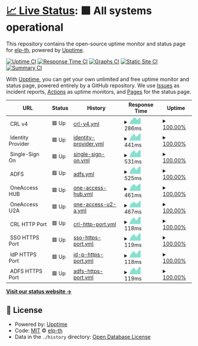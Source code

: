 # [📈 Live Status](https://elp-th.github.io/upptime): <!--live status--> **🟩 All systems operational**

This repository contains the open-source uptime monitor and status page for [elp-th](https://elp-th.github.io/upptime), powered by [Upptime](https://github.com/upptime/upptime).

[![Uptime CI](https://github.com/elp-th/upptime/workflows/Uptime%20CI/badge.svg)](https://github.com/elp-th/upptime/actions?query=workflow%3A%22Uptime+CI%22)
[![Response Time CI](https://github.com/elp-th/upptime/workflows/Response%20Time%20CI/badge.svg)](https://github.com/elp-th/upptime/actions?query=workflow%3A%22Response+Time+CI%22)
[![Graphs CI](https://github.com/elp-th/upptime/workflows/Graphs%20CI/badge.svg)](https://github.com/elp-th/upptime/actions?query=workflow%3A%22Graphs+CI%22)
[![Static Site CI](https://github.com/elp-th/upptime/workflows/Static%20Site%20CI/badge.svg)](https://github.com/elp-th/upptime/actions?query=workflow%3A%22Static+Site+CI%22)
[![Summary CI](https://github.com/elp-th/upptime/workflows/Summary%20CI/badge.svg)](https://github.com/elp-th/upptime/actions?query=workflow%3A%22Summary+CI%22)

With [Upptime](https://upptime.js.org), you can get your own unlimited and free uptime monitor and status page, powered entirely by a GitHub repository. We use [Issues](https://github.com/elp-th/upptime/issues) as incident reports, [Actions](https://github.com/elp-th/upptime/actions) as uptime monitors, and [Pages](https://elp-th.github.io/upptime) for the status page.

<!--start: status pages-->
<!-- This summary is generated by Upptime (https://github.com/upptime/upptime) -->
<!-- Do not edit this manually, your changes will be overwritten -->
<!-- prettier-ignore -->
| URL | Status | History | Response Time | Uptime |
| --- | ------ | ------- | ------------- | ------ |
| <img alt="" src="https://icons.duckduckgo.com/ip3/null.ico" height="13"> CRL v4 | 🟩 Up | [crl-v4.yml](https://github.com/elp-th/upptime/commits/HEAD/history/crl-v4.yml) | <details><summary><img alt="Response time graph" src="./graphs/crl-v4/response-time-week.png" height="20"> 286ms</summary><br><a href="https://elp-th.github.io/upptime/history/crl-v4"><img alt="Response time 311" src="https://img.shields.io/endpoint?url=https%3A%2F%2Fraw.githubusercontent.com%2Felp-th%2Fupptime%2FHEAD%2Fapi%2Fcrl-v4%2Fresponse-time.json"></a><br><a href="https://elp-th.github.io/upptime/history/crl-v4"><img alt="24-hour response time 253" src="https://img.shields.io/endpoint?url=https%3A%2F%2Fraw.githubusercontent.com%2Felp-th%2Fupptime%2FHEAD%2Fapi%2Fcrl-v4%2Fresponse-time-day.json"></a><br><a href="https://elp-th.github.io/upptime/history/crl-v4"><img alt="7-day response time 286" src="https://img.shields.io/endpoint?url=https%3A%2F%2Fraw.githubusercontent.com%2Felp-th%2Fupptime%2FHEAD%2Fapi%2Fcrl-v4%2Fresponse-time-week.json"></a><br><a href="https://elp-th.github.io/upptime/history/crl-v4"><img alt="30-day response time 261" src="https://img.shields.io/endpoint?url=https%3A%2F%2Fraw.githubusercontent.com%2Felp-th%2Fupptime%2FHEAD%2Fapi%2Fcrl-v4%2Fresponse-time-month.json"></a><br><a href="https://elp-th.github.io/upptime/history/crl-v4"><img alt="1-year response time 276" src="https://img.shields.io/endpoint?url=https%3A%2F%2Fraw.githubusercontent.com%2Felp-th%2Fupptime%2FHEAD%2Fapi%2Fcrl-v4%2Fresponse-time-year.json"></a></details> | <details><summary><a href="https://elp-th.github.io/upptime/history/crl-v4">100.00%</a></summary><a href="https://elp-th.github.io/upptime/history/crl-v4"><img alt="All-time uptime 100.00%" src="https://img.shields.io/endpoint?url=https%3A%2F%2Fraw.githubusercontent.com%2Felp-th%2Fupptime%2FHEAD%2Fapi%2Fcrl-v4%2Fuptime.json"></a><br><a href="https://elp-th.github.io/upptime/history/crl-v4"><img alt="24-hour uptime 100.00%" src="https://img.shields.io/endpoint?url=https%3A%2F%2Fraw.githubusercontent.com%2Felp-th%2Fupptime%2FHEAD%2Fapi%2Fcrl-v4%2Fuptime-day.json"></a><br><a href="https://elp-th.github.io/upptime/history/crl-v4"><img alt="7-day uptime 100.00%" src="https://img.shields.io/endpoint?url=https%3A%2F%2Fraw.githubusercontent.com%2Felp-th%2Fupptime%2FHEAD%2Fapi%2Fcrl-v4%2Fuptime-week.json"></a><br><a href="https://elp-th.github.io/upptime/history/crl-v4"><img alt="30-day uptime 99.95%" src="https://img.shields.io/endpoint?url=https%3A%2F%2Fraw.githubusercontent.com%2Felp-th%2Fupptime%2FHEAD%2Fapi%2Fcrl-v4%2Fuptime-month.json"></a><br><a href="https://elp-th.github.io/upptime/history/crl-v4"><img alt="1-year uptime 99.99%" src="https://img.shields.io/endpoint?url=https%3A%2F%2Fraw.githubusercontent.com%2Felp-th%2Fupptime%2FHEAD%2Fapi%2Fcrl-v4%2Fuptime-year.json"></a></details>
| <img alt="" src="https://icons.duckduckgo.com/ip3/null.ico" height="13"> Identity Provider | 🟩 Up | [identity-provider.yml](https://github.com/elp-th/upptime/commits/HEAD/history/identity-provider.yml) | <details><summary><img alt="Response time graph" src="./graphs/identity-provider/response-time-week.png" height="20"> 441ms</summary><br><a href="https://elp-th.github.io/upptime/history/identity-provider"><img alt="Response time 830" src="https://img.shields.io/endpoint?url=https%3A%2F%2Fraw.githubusercontent.com%2Felp-th%2Fupptime%2FHEAD%2Fapi%2Fidentity-provider%2Fresponse-time.json"></a><br><a href="https://elp-th.github.io/upptime/history/identity-provider"><img alt="24-hour response time 355" src="https://img.shields.io/endpoint?url=https%3A%2F%2Fraw.githubusercontent.com%2Felp-th%2Fupptime%2FHEAD%2Fapi%2Fidentity-provider%2Fresponse-time-day.json"></a><br><a href="https://elp-th.github.io/upptime/history/identity-provider"><img alt="7-day response time 441" src="https://img.shields.io/endpoint?url=https%3A%2F%2Fraw.githubusercontent.com%2Felp-th%2Fupptime%2FHEAD%2Fapi%2Fidentity-provider%2Fresponse-time-week.json"></a><br><a href="https://elp-th.github.io/upptime/history/identity-provider"><img alt="30-day response time 409" src="https://img.shields.io/endpoint?url=https%3A%2F%2Fraw.githubusercontent.com%2Felp-th%2Fupptime%2FHEAD%2Fapi%2Fidentity-provider%2Fresponse-time-month.json"></a><br><a href="https://elp-th.github.io/upptime/history/identity-provider"><img alt="1-year response time 442" src="https://img.shields.io/endpoint?url=https%3A%2F%2Fraw.githubusercontent.com%2Felp-th%2Fupptime%2FHEAD%2Fapi%2Fidentity-provider%2Fresponse-time-year.json"></a></details> | <details><summary><a href="https://elp-th.github.io/upptime/history/identity-provider">100.00%</a></summary><a href="https://elp-th.github.io/upptime/history/identity-provider"><img alt="All-time uptime 99.73%" src="https://img.shields.io/endpoint?url=https%3A%2F%2Fraw.githubusercontent.com%2Felp-th%2Fupptime%2FHEAD%2Fapi%2Fidentity-provider%2Fuptime.json"></a><br><a href="https://elp-th.github.io/upptime/history/identity-provider"><img alt="24-hour uptime 100.00%" src="https://img.shields.io/endpoint?url=https%3A%2F%2Fraw.githubusercontent.com%2Felp-th%2Fupptime%2FHEAD%2Fapi%2Fidentity-provider%2Fuptime-day.json"></a><br><a href="https://elp-th.github.io/upptime/history/identity-provider"><img alt="7-day uptime 100.00%" src="https://img.shields.io/endpoint?url=https%3A%2F%2Fraw.githubusercontent.com%2Felp-th%2Fupptime%2FHEAD%2Fapi%2Fidentity-provider%2Fuptime-week.json"></a><br><a href="https://elp-th.github.io/upptime/history/identity-provider"><img alt="30-day uptime 99.90%" src="https://img.shields.io/endpoint?url=https%3A%2F%2Fraw.githubusercontent.com%2Felp-th%2Fupptime%2FHEAD%2Fapi%2Fidentity-provider%2Fuptime-month.json"></a><br><a href="https://elp-th.github.io/upptime/history/identity-provider"><img alt="1-year uptime 99.96%" src="https://img.shields.io/endpoint?url=https%3A%2F%2Fraw.githubusercontent.com%2Felp-th%2Fupptime%2FHEAD%2Fapi%2Fidentity-provider%2Fuptime-year.json"></a></details>
| <img alt="" src="https://icons.duckduckgo.com/ip3/null.ico" height="13"> Single-Sign On | 🟩 Up | [single-sign-on.yml](https://github.com/elp-th/upptime/commits/HEAD/history/single-sign-on.yml) | <details><summary><img alt="Response time graph" src="./graphs/single-sign-on/response-time-week.png" height="20"> 531ms</summary><br><a href="https://elp-th.github.io/upptime/history/single-sign-on"><img alt="Response time 566" src="https://img.shields.io/endpoint?url=https%3A%2F%2Fraw.githubusercontent.com%2Felp-th%2Fupptime%2FHEAD%2Fapi%2Fsingle-sign-on%2Fresponse-time.json"></a><br><a href="https://elp-th.github.io/upptime/history/single-sign-on"><img alt="24-hour response time 455" src="https://img.shields.io/endpoint?url=https%3A%2F%2Fraw.githubusercontent.com%2Felp-th%2Fupptime%2FHEAD%2Fapi%2Fsingle-sign-on%2Fresponse-time-day.json"></a><br><a href="https://elp-th.github.io/upptime/history/single-sign-on"><img alt="7-day response time 531" src="https://img.shields.io/endpoint?url=https%3A%2F%2Fraw.githubusercontent.com%2Felp-th%2Fupptime%2FHEAD%2Fapi%2Fsingle-sign-on%2Fresponse-time-week.json"></a><br><a href="https://elp-th.github.io/upptime/history/single-sign-on"><img alt="30-day response time 493" src="https://img.shields.io/endpoint?url=https%3A%2F%2Fraw.githubusercontent.com%2Felp-th%2Fupptime%2FHEAD%2Fapi%2Fsingle-sign-on%2Fresponse-time-month.json"></a><br><a href="https://elp-th.github.io/upptime/history/single-sign-on"><img alt="1-year response time 553" src="https://img.shields.io/endpoint?url=https%3A%2F%2Fraw.githubusercontent.com%2Felp-th%2Fupptime%2FHEAD%2Fapi%2Fsingle-sign-on%2Fresponse-time-year.json"></a></details> | <details><summary><a href="https://elp-th.github.io/upptime/history/single-sign-on">100.00%</a></summary><a href="https://elp-th.github.io/upptime/history/single-sign-on"><img alt="All-time uptime 99.94%" src="https://img.shields.io/endpoint?url=https%3A%2F%2Fraw.githubusercontent.com%2Felp-th%2Fupptime%2FHEAD%2Fapi%2Fsingle-sign-on%2Fuptime.json"></a><br><a href="https://elp-th.github.io/upptime/history/single-sign-on"><img alt="24-hour uptime 100.00%" src="https://img.shields.io/endpoint?url=https%3A%2F%2Fraw.githubusercontent.com%2Felp-th%2Fupptime%2FHEAD%2Fapi%2Fsingle-sign-on%2Fuptime-day.json"></a><br><a href="https://elp-th.github.io/upptime/history/single-sign-on"><img alt="7-day uptime 100.00%" src="https://img.shields.io/endpoint?url=https%3A%2F%2Fraw.githubusercontent.com%2Felp-th%2Fupptime%2FHEAD%2Fapi%2Fsingle-sign-on%2Fuptime-week.json"></a><br><a href="https://elp-th.github.io/upptime/history/single-sign-on"><img alt="30-day uptime 99.90%" src="https://img.shields.io/endpoint?url=https%3A%2F%2Fraw.githubusercontent.com%2Felp-th%2Fupptime%2FHEAD%2Fapi%2Fsingle-sign-on%2Fuptime-month.json"></a><br><a href="https://elp-th.github.io/upptime/history/single-sign-on"><img alt="1-year uptime 99.94%" src="https://img.shields.io/endpoint?url=https%3A%2F%2Fraw.githubusercontent.com%2Felp-th%2Fupptime%2FHEAD%2Fapi%2Fsingle-sign-on%2Fuptime-year.json"></a></details>
| <img alt="" src="https://icons.duckduckgo.com/ip3/null.ico" height="13"> ADFS | 🟩 Up | [adfs.yml](https://github.com/elp-th/upptime/commits/HEAD/history/adfs.yml) | <details><summary><img alt="Response time graph" src="./graphs/adfs/response-time-week.png" height="20"> 525ms</summary><br><a href="https://elp-th.github.io/upptime/history/adfs"><img alt="Response time 518" src="https://img.shields.io/endpoint?url=https%3A%2F%2Fraw.githubusercontent.com%2Felp-th%2Fupptime%2FHEAD%2Fapi%2Fadfs%2Fresponse-time.json"></a><br><a href="https://elp-th.github.io/upptime/history/adfs"><img alt="24-hour response time 434" src="https://img.shields.io/endpoint?url=https%3A%2F%2Fraw.githubusercontent.com%2Felp-th%2Fupptime%2FHEAD%2Fapi%2Fadfs%2Fresponse-time-day.json"></a><br><a href="https://elp-th.github.io/upptime/history/adfs"><img alt="7-day response time 525" src="https://img.shields.io/endpoint?url=https%3A%2F%2Fraw.githubusercontent.com%2Felp-th%2Fupptime%2FHEAD%2Fapi%2Fadfs%2Fresponse-time-week.json"></a><br><a href="https://elp-th.github.io/upptime/history/adfs"><img alt="30-day response time 492" src="https://img.shields.io/endpoint?url=https%3A%2F%2Fraw.githubusercontent.com%2Felp-th%2Fupptime%2FHEAD%2Fapi%2Fadfs%2Fresponse-time-month.json"></a><br><a href="https://elp-th.github.io/upptime/history/adfs"><img alt="1-year response time 491" src="https://img.shields.io/endpoint?url=https%3A%2F%2Fraw.githubusercontent.com%2Felp-th%2Fupptime%2FHEAD%2Fapi%2Fadfs%2Fresponse-time-year.json"></a></details> | <details><summary><a href="https://elp-th.github.io/upptime/history/adfs">100.00%</a></summary><a href="https://elp-th.github.io/upptime/history/adfs"><img alt="All-time uptime 99.89%" src="https://img.shields.io/endpoint?url=https%3A%2F%2Fraw.githubusercontent.com%2Felp-th%2Fupptime%2FHEAD%2Fapi%2Fadfs%2Fuptime.json"></a><br><a href="https://elp-th.github.io/upptime/history/adfs"><img alt="24-hour uptime 100.00%" src="https://img.shields.io/endpoint?url=https%3A%2F%2Fraw.githubusercontent.com%2Felp-th%2Fupptime%2FHEAD%2Fapi%2Fadfs%2Fuptime-day.json"></a><br><a href="https://elp-th.github.io/upptime/history/adfs"><img alt="7-day uptime 100.00%" src="https://img.shields.io/endpoint?url=https%3A%2F%2Fraw.githubusercontent.com%2Felp-th%2Fupptime%2FHEAD%2Fapi%2Fadfs%2Fuptime-week.json"></a><br><a href="https://elp-th.github.io/upptime/history/adfs"><img alt="30-day uptime 99.96%" src="https://img.shields.io/endpoint?url=https%3A%2F%2Fraw.githubusercontent.com%2Felp-th%2Fupptime%2FHEAD%2Fapi%2Fadfs%2Fuptime-month.json"></a><br><a href="https://elp-th.github.io/upptime/history/adfs"><img alt="1-year uptime 99.81%" src="https://img.shields.io/endpoint?url=https%3A%2F%2Fraw.githubusercontent.com%2Felp-th%2Fupptime%2FHEAD%2Fapi%2Fadfs%2Fuptime-year.json"></a></details>
| <img alt="" src="https://icons.duckduckgo.com/ip3/null.ico" height="13"> OneAccess HUB | 🟩 Up | [one-access-hub.yml](https://github.com/elp-th/upptime/commits/HEAD/history/one-access-hub.yml) | <details><summary><img alt="Response time graph" src="./graphs/one-access-hub/response-time-week.png" height="20"> 461ms</summary><br><a href="https://elp-th.github.io/upptime/history/one-access-hub"><img alt="Response time 413" src="https://img.shields.io/endpoint?url=https%3A%2F%2Fraw.githubusercontent.com%2Felp-th%2Fupptime%2FHEAD%2Fapi%2Fone-access-hub%2Fresponse-time.json"></a><br><a href="https://elp-th.github.io/upptime/history/one-access-hub"><img alt="24-hour response time 362" src="https://img.shields.io/endpoint?url=https%3A%2F%2Fraw.githubusercontent.com%2Felp-th%2Fupptime%2FHEAD%2Fapi%2Fone-access-hub%2Fresponse-time-day.json"></a><br><a href="https://elp-th.github.io/upptime/history/one-access-hub"><img alt="7-day response time 461" src="https://img.shields.io/endpoint?url=https%3A%2F%2Fraw.githubusercontent.com%2Felp-th%2Fupptime%2FHEAD%2Fapi%2Fone-access-hub%2Fresponse-time-week.json"></a><br><a href="https://elp-th.github.io/upptime/history/one-access-hub"><img alt="30-day response time 431" src="https://img.shields.io/endpoint?url=https%3A%2F%2Fraw.githubusercontent.com%2Felp-th%2Fupptime%2FHEAD%2Fapi%2Fone-access-hub%2Fresponse-time-month.json"></a><br><a href="https://elp-th.github.io/upptime/history/one-access-hub"><img alt="1-year response time 413" src="https://img.shields.io/endpoint?url=https%3A%2F%2Fraw.githubusercontent.com%2Felp-th%2Fupptime%2FHEAD%2Fapi%2Fone-access-hub%2Fresponse-time-year.json"></a></details> | <details><summary><a href="https://elp-th.github.io/upptime/history/one-access-hub">100.00%</a></summary><a href="https://elp-th.github.io/upptime/history/one-access-hub"><img alt="All-time uptime 76.72%" src="https://img.shields.io/endpoint?url=https%3A%2F%2Fraw.githubusercontent.com%2Felp-th%2Fupptime%2FHEAD%2Fapi%2Fone-access-hub%2Fuptime.json"></a><br><a href="https://elp-th.github.io/upptime/history/one-access-hub"><img alt="24-hour uptime 100.00%" src="https://img.shields.io/endpoint?url=https%3A%2F%2Fraw.githubusercontent.com%2Felp-th%2Fupptime%2FHEAD%2Fapi%2Fone-access-hub%2Fuptime-day.json"></a><br><a href="https://elp-th.github.io/upptime/history/one-access-hub"><img alt="7-day uptime 100.00%" src="https://img.shields.io/endpoint?url=https%3A%2F%2Fraw.githubusercontent.com%2Felp-th%2Fupptime%2FHEAD%2Fapi%2Fone-access-hub%2Fuptime-week.json"></a><br><a href="https://elp-th.github.io/upptime/history/one-access-hub"><img alt="30-day uptime 99.96%" src="https://img.shields.io/endpoint?url=https%3A%2F%2Fraw.githubusercontent.com%2Felp-th%2Fupptime%2FHEAD%2Fapi%2Fone-access-hub%2Fuptime-month.json"></a><br><a href="https://elp-th.github.io/upptime/history/one-access-hub"><img alt="1-year uptime 76.72%" src="https://img.shields.io/endpoint?url=https%3A%2F%2Fraw.githubusercontent.com%2Felp-th%2Fupptime%2FHEAD%2Fapi%2Fone-access-hub%2Fuptime-year.json"></a></details>
| <img alt="" src="https://icons.duckduckgo.com/ip3/null.ico" height="13"> OneAccess U2A | 🟩 Up | [one-access-u2-a.yml](https://github.com/elp-th/upptime/commits/HEAD/history/one-access-u2-a.yml) | <details><summary><img alt="Response time graph" src="./graphs/one-access-u2-a/response-time-week.png" height="20"> 467ms</summary><br><a href="https://elp-th.github.io/upptime/history/one-access-u2-a"><img alt="Response time 406" src="https://img.shields.io/endpoint?url=https%3A%2F%2Fraw.githubusercontent.com%2Felp-th%2Fupptime%2FHEAD%2Fapi%2Fone-access-u2-a%2Fresponse-time.json"></a><br><a href="https://elp-th.github.io/upptime/history/one-access-u2-a"><img alt="24-hour response time 385" src="https://img.shields.io/endpoint?url=https%3A%2F%2Fraw.githubusercontent.com%2Felp-th%2Fupptime%2FHEAD%2Fapi%2Fone-access-u2-a%2Fresponse-time-day.json"></a><br><a href="https://elp-th.github.io/upptime/history/one-access-u2-a"><img alt="7-day response time 467" src="https://img.shields.io/endpoint?url=https%3A%2F%2Fraw.githubusercontent.com%2Felp-th%2Fupptime%2FHEAD%2Fapi%2Fone-access-u2-a%2Fresponse-time-week.json"></a><br><a href="https://elp-th.github.io/upptime/history/one-access-u2-a"><img alt="30-day response time 430" src="https://img.shields.io/endpoint?url=https%3A%2F%2Fraw.githubusercontent.com%2Felp-th%2Fupptime%2FHEAD%2Fapi%2Fone-access-u2-a%2Fresponse-time-month.json"></a><br><a href="https://elp-th.github.io/upptime/history/one-access-u2-a"><img alt="1-year response time 406" src="https://img.shields.io/endpoint?url=https%3A%2F%2Fraw.githubusercontent.com%2Felp-th%2Fupptime%2FHEAD%2Fapi%2Fone-access-u2-a%2Fresponse-time-year.json"></a></details> | <details><summary><a href="https://elp-th.github.io/upptime/history/one-access-u2-a">100.00%</a></summary><a href="https://elp-th.github.io/upptime/history/one-access-u2-a"><img alt="All-time uptime 76.77%" src="https://img.shields.io/endpoint?url=https%3A%2F%2Fraw.githubusercontent.com%2Felp-th%2Fupptime%2FHEAD%2Fapi%2Fone-access-u2-a%2Fuptime.json"></a><br><a href="https://elp-th.github.io/upptime/history/one-access-u2-a"><img alt="24-hour uptime 100.00%" src="https://img.shields.io/endpoint?url=https%3A%2F%2Fraw.githubusercontent.com%2Felp-th%2Fupptime%2FHEAD%2Fapi%2Fone-access-u2-a%2Fuptime-day.json"></a><br><a href="https://elp-th.github.io/upptime/history/one-access-u2-a"><img alt="7-day uptime 100.00%" src="https://img.shields.io/endpoint?url=https%3A%2F%2Fraw.githubusercontent.com%2Felp-th%2Fupptime%2FHEAD%2Fapi%2Fone-access-u2-a%2Fuptime-week.json"></a><br><a href="https://elp-th.github.io/upptime/history/one-access-u2-a"><img alt="30-day uptime 99.96%" src="https://img.shields.io/endpoint?url=https%3A%2F%2Fraw.githubusercontent.com%2Felp-th%2Fupptime%2FHEAD%2Fapi%2Fone-access-u2-a%2Fuptime-month.json"></a><br><a href="https://elp-th.github.io/upptime/history/one-access-u2-a"><img alt="1-year uptime 76.77%" src="https://img.shields.io/endpoint?url=https%3A%2F%2Fraw.githubusercontent.com%2Felp-th%2Fupptime%2FHEAD%2Fapi%2Fone-access-u2-a%2Fuptime-year.json"></a></details>
| <img alt="" src="https://icons.duckduckgo.com/ip3/null.ico" height="13"> CRL HTTP Port | 🟩 Up | [crl-http-port.yml](https://github.com/elp-th/upptime/commits/HEAD/history/crl-http-port.yml) | <details><summary><img alt="Response time graph" src="./graphs/crl-http-port/response-time-week.png" height="20"> 118ms</summary><br><a href="https://elp-th.github.io/upptime/history/crl-http-port"><img alt="Response time 105" src="https://img.shields.io/endpoint?url=https%3A%2F%2Fraw.githubusercontent.com%2Felp-th%2Fupptime%2FHEAD%2Fapi%2Fcrl-http-port%2Fresponse-time.json"></a><br><a href="https://elp-th.github.io/upptime/history/crl-http-port"><img alt="24-hour response time 98" src="https://img.shields.io/endpoint?url=https%3A%2F%2Fraw.githubusercontent.com%2Felp-th%2Fupptime%2FHEAD%2Fapi%2Fcrl-http-port%2Fresponse-time-day.json"></a><br><a href="https://elp-th.github.io/upptime/history/crl-http-port"><img alt="7-day response time 118" src="https://img.shields.io/endpoint?url=https%3A%2F%2Fraw.githubusercontent.com%2Felp-th%2Fupptime%2FHEAD%2Fapi%2Fcrl-http-port%2Fresponse-time-week.json"></a><br><a href="https://elp-th.github.io/upptime/history/crl-http-port"><img alt="30-day response time 109" src="https://img.shields.io/endpoint?url=https%3A%2F%2Fraw.githubusercontent.com%2Felp-th%2Fupptime%2FHEAD%2Fapi%2Fcrl-http-port%2Fresponse-time-month.json"></a><br><a href="https://elp-th.github.io/upptime/history/crl-http-port"><img alt="1-year response time 104" src="https://img.shields.io/endpoint?url=https%3A%2F%2Fraw.githubusercontent.com%2Felp-th%2Fupptime%2FHEAD%2Fapi%2Fcrl-http-port%2Fresponse-time-year.json"></a></details> | <details><summary><a href="https://elp-th.github.io/upptime/history/crl-http-port">100.00%</a></summary><a href="https://elp-th.github.io/upptime/history/crl-http-port"><img alt="All-time uptime 99.85%" src="https://img.shields.io/endpoint?url=https%3A%2F%2Fraw.githubusercontent.com%2Felp-th%2Fupptime%2FHEAD%2Fapi%2Fcrl-http-port%2Fuptime.json"></a><br><a href="https://elp-th.github.io/upptime/history/crl-http-port"><img alt="24-hour uptime 100.00%" src="https://img.shields.io/endpoint?url=https%3A%2F%2Fraw.githubusercontent.com%2Felp-th%2Fupptime%2FHEAD%2Fapi%2Fcrl-http-port%2Fuptime-day.json"></a><br><a href="https://elp-th.github.io/upptime/history/crl-http-port"><img alt="7-day uptime 100.00%" src="https://img.shields.io/endpoint?url=https%3A%2F%2Fraw.githubusercontent.com%2Felp-th%2Fupptime%2FHEAD%2Fapi%2Fcrl-http-port%2Fuptime-week.json"></a><br><a href="https://elp-th.github.io/upptime/history/crl-http-port"><img alt="30-day uptime 99.96%" src="https://img.shields.io/endpoint?url=https%3A%2F%2Fraw.githubusercontent.com%2Felp-th%2Fupptime%2FHEAD%2Fapi%2Fcrl-http-port%2Fuptime-month.json"></a><br><a href="https://elp-th.github.io/upptime/history/crl-http-port"><img alt="1-year uptime 100.00%" src="https://img.shields.io/endpoint?url=https%3A%2F%2Fraw.githubusercontent.com%2Felp-th%2Fupptime%2FHEAD%2Fapi%2Fcrl-http-port%2Fuptime-year.json"></a></details>
| <img alt="" src="https://icons.duckduckgo.com/ip3/null.ico" height="13"> SSO HTTPS Port | 🟩 Up | [sso-https-port.yml](https://github.com/elp-th/upptime/commits/HEAD/history/sso-https-port.yml) | <details><summary><img alt="Response time graph" src="./graphs/sso-https-port/response-time-week.png" height="20"> 119ms</summary><br><a href="https://elp-th.github.io/upptime/history/sso-https-port"><img alt="Response time 105" src="https://img.shields.io/endpoint?url=https%3A%2F%2Fraw.githubusercontent.com%2Felp-th%2Fupptime%2FHEAD%2Fapi%2Fsso-https-port%2Fresponse-time.json"></a><br><a href="https://elp-th.github.io/upptime/history/sso-https-port"><img alt="24-hour response time 98" src="https://img.shields.io/endpoint?url=https%3A%2F%2Fraw.githubusercontent.com%2Felp-th%2Fupptime%2FHEAD%2Fapi%2Fsso-https-port%2Fresponse-time-day.json"></a><br><a href="https://elp-th.github.io/upptime/history/sso-https-port"><img alt="7-day response time 119" src="https://img.shields.io/endpoint?url=https%3A%2F%2Fraw.githubusercontent.com%2Felp-th%2Fupptime%2FHEAD%2Fapi%2Fsso-https-port%2Fresponse-time-week.json"></a><br><a href="https://elp-th.github.io/upptime/history/sso-https-port"><img alt="30-day response time 110" src="https://img.shields.io/endpoint?url=https%3A%2F%2Fraw.githubusercontent.com%2Felp-th%2Fupptime%2FHEAD%2Fapi%2Fsso-https-port%2Fresponse-time-month.json"></a><br><a href="https://elp-th.github.io/upptime/history/sso-https-port"><img alt="1-year response time 104" src="https://img.shields.io/endpoint?url=https%3A%2F%2Fraw.githubusercontent.com%2Felp-th%2Fupptime%2FHEAD%2Fapi%2Fsso-https-port%2Fresponse-time-year.json"></a></details> | <details><summary><a href="https://elp-th.github.io/upptime/history/sso-https-port">100.00%</a></summary><a href="https://elp-th.github.io/upptime/history/sso-https-port"><img alt="All-time uptime 99.85%" src="https://img.shields.io/endpoint?url=https%3A%2F%2Fraw.githubusercontent.com%2Felp-th%2Fupptime%2FHEAD%2Fapi%2Fsso-https-port%2Fuptime.json"></a><br><a href="https://elp-th.github.io/upptime/history/sso-https-port"><img alt="24-hour uptime 100.00%" src="https://img.shields.io/endpoint?url=https%3A%2F%2Fraw.githubusercontent.com%2Felp-th%2Fupptime%2FHEAD%2Fapi%2Fsso-https-port%2Fuptime-day.json"></a><br><a href="https://elp-th.github.io/upptime/history/sso-https-port"><img alt="7-day uptime 100.00%" src="https://img.shields.io/endpoint?url=https%3A%2F%2Fraw.githubusercontent.com%2Felp-th%2Fupptime%2FHEAD%2Fapi%2Fsso-https-port%2Fuptime-week.json"></a><br><a href="https://elp-th.github.io/upptime/history/sso-https-port"><img alt="30-day uptime 99.97%" src="https://img.shields.io/endpoint?url=https%3A%2F%2Fraw.githubusercontent.com%2Felp-th%2Fupptime%2FHEAD%2Fapi%2Fsso-https-port%2Fuptime-month.json"></a><br><a href="https://elp-th.github.io/upptime/history/sso-https-port"><img alt="1-year uptime 100.00%" src="https://img.shields.io/endpoint?url=https%3A%2F%2Fraw.githubusercontent.com%2Felp-th%2Fupptime%2FHEAD%2Fapi%2Fsso-https-port%2Fuptime-year.json"></a></details>
| <img alt="" src="https://icons.duckduckgo.com/ip3/null.ico" height="13"> IdP HTTPS Port | 🟩 Up | [id-p-https-port.yml](https://github.com/elp-th/upptime/commits/HEAD/history/id-p-https-port.yml) | <details><summary><img alt="Response time graph" src="./graphs/id-p-https-port/response-time-week.png" height="20"> 118ms</summary><br><a href="https://elp-th.github.io/upptime/history/id-p-https-port"><img alt="Response time 105" src="https://img.shields.io/endpoint?url=https%3A%2F%2Fraw.githubusercontent.com%2Felp-th%2Fupptime%2FHEAD%2Fapi%2Fid-p-https-port%2Fresponse-time.json"></a><br><a href="https://elp-th.github.io/upptime/history/id-p-https-port"><img alt="24-hour response time 98" src="https://img.shields.io/endpoint?url=https%3A%2F%2Fraw.githubusercontent.com%2Felp-th%2Fupptime%2FHEAD%2Fapi%2Fid-p-https-port%2Fresponse-time-day.json"></a><br><a href="https://elp-th.github.io/upptime/history/id-p-https-port"><img alt="7-day response time 118" src="https://img.shields.io/endpoint?url=https%3A%2F%2Fraw.githubusercontent.com%2Felp-th%2Fupptime%2FHEAD%2Fapi%2Fid-p-https-port%2Fresponse-time-week.json"></a><br><a href="https://elp-th.github.io/upptime/history/id-p-https-port"><img alt="30-day response time 109" src="https://img.shields.io/endpoint?url=https%3A%2F%2Fraw.githubusercontent.com%2Felp-th%2Fupptime%2FHEAD%2Fapi%2Fid-p-https-port%2Fresponse-time-month.json"></a><br><a href="https://elp-th.github.io/upptime/history/id-p-https-port"><img alt="1-year response time 104" src="https://img.shields.io/endpoint?url=https%3A%2F%2Fraw.githubusercontent.com%2Felp-th%2Fupptime%2FHEAD%2Fapi%2Fid-p-https-port%2Fresponse-time-year.json"></a></details> | <details><summary><a href="https://elp-th.github.io/upptime/history/id-p-https-port">100.00%</a></summary><a href="https://elp-th.github.io/upptime/history/id-p-https-port"><img alt="All-time uptime 99.86%" src="https://img.shields.io/endpoint?url=https%3A%2F%2Fraw.githubusercontent.com%2Felp-th%2Fupptime%2FHEAD%2Fapi%2Fid-p-https-port%2Fuptime.json"></a><br><a href="https://elp-th.github.io/upptime/history/id-p-https-port"><img alt="24-hour uptime 100.00%" src="https://img.shields.io/endpoint?url=https%3A%2F%2Fraw.githubusercontent.com%2Felp-th%2Fupptime%2FHEAD%2Fapi%2Fid-p-https-port%2Fuptime-day.json"></a><br><a href="https://elp-th.github.io/upptime/history/id-p-https-port"><img alt="7-day uptime 100.00%" src="https://img.shields.io/endpoint?url=https%3A%2F%2Fraw.githubusercontent.com%2Felp-th%2Fupptime%2FHEAD%2Fapi%2Fid-p-https-port%2Fuptime-week.json"></a><br><a href="https://elp-th.github.io/upptime/history/id-p-https-port"><img alt="30-day uptime 100.00%" src="https://img.shields.io/endpoint?url=https%3A%2F%2Fraw.githubusercontent.com%2Felp-th%2Fupptime%2FHEAD%2Fapi%2Fid-p-https-port%2Fuptime-month.json"></a><br><a href="https://elp-th.github.io/upptime/history/id-p-https-port"><img alt="1-year uptime 100.00%" src="https://img.shields.io/endpoint?url=https%3A%2F%2Fraw.githubusercontent.com%2Felp-th%2Fupptime%2FHEAD%2Fapi%2Fid-p-https-port%2Fuptime-year.json"></a></details>
| <img alt="" src="https://icons.duckduckgo.com/ip3/null.ico" height="13"> ADFS HTTPS Port | 🟩 Up | [adfs-https-port.yml](https://github.com/elp-th/upptime/commits/HEAD/history/adfs-https-port.yml) | <details><summary><img alt="Response time graph" src="./graphs/adfs-https-port/response-time-week.png" height="20"> 119ms</summary><br><a href="https://elp-th.github.io/upptime/history/adfs-https-port"><img alt="Response time 105" src="https://img.shields.io/endpoint?url=https%3A%2F%2Fraw.githubusercontent.com%2Felp-th%2Fupptime%2FHEAD%2Fapi%2Fadfs-https-port%2Fresponse-time.json"></a><br><a href="https://elp-th.github.io/upptime/history/adfs-https-port"><img alt="24-hour response time 99" src="https://img.shields.io/endpoint?url=https%3A%2F%2Fraw.githubusercontent.com%2Felp-th%2Fupptime%2FHEAD%2Fapi%2Fadfs-https-port%2Fresponse-time-day.json"></a><br><a href="https://elp-th.github.io/upptime/history/adfs-https-port"><img alt="7-day response time 119" src="https://img.shields.io/endpoint?url=https%3A%2F%2Fraw.githubusercontent.com%2Felp-th%2Fupptime%2FHEAD%2Fapi%2Fadfs-https-port%2Fresponse-time-week.json"></a><br><a href="https://elp-th.github.io/upptime/history/adfs-https-port"><img alt="30-day response time 109" src="https://img.shields.io/endpoint?url=https%3A%2F%2Fraw.githubusercontent.com%2Felp-th%2Fupptime%2FHEAD%2Fapi%2Fadfs-https-port%2Fresponse-time-month.json"></a><br><a href="https://elp-th.github.io/upptime/history/adfs-https-port"><img alt="1-year response time 104" src="https://img.shields.io/endpoint?url=https%3A%2F%2Fraw.githubusercontent.com%2Felp-th%2Fupptime%2FHEAD%2Fapi%2Fadfs-https-port%2Fresponse-time-year.json"></a></details> | <details><summary><a href="https://elp-th.github.io/upptime/history/adfs-https-port">100.00%</a></summary><a href="https://elp-th.github.io/upptime/history/adfs-https-port"><img alt="All-time uptime 99.68%" src="https://img.shields.io/endpoint?url=https%3A%2F%2Fraw.githubusercontent.com%2Felp-th%2Fupptime%2FHEAD%2Fapi%2Fadfs-https-port%2Fuptime.json"></a><br><a href="https://elp-th.github.io/upptime/history/adfs-https-port"><img alt="24-hour uptime 100.00%" src="https://img.shields.io/endpoint?url=https%3A%2F%2Fraw.githubusercontent.com%2Felp-th%2Fupptime%2FHEAD%2Fapi%2Fadfs-https-port%2Fuptime-day.json"></a><br><a href="https://elp-th.github.io/upptime/history/adfs-https-port"><img alt="7-day uptime 100.00%" src="https://img.shields.io/endpoint?url=https%3A%2F%2Fraw.githubusercontent.com%2Felp-th%2Fupptime%2FHEAD%2Fapi%2Fadfs-https-port%2Fuptime-week.json"></a><br><a href="https://elp-th.github.io/upptime/history/adfs-https-port"><img alt="30-day uptime 100.00%" src="https://img.shields.io/endpoint?url=https%3A%2F%2Fraw.githubusercontent.com%2Felp-th%2Fupptime%2FHEAD%2Fapi%2Fadfs-https-port%2Fuptime-month.json"></a><br><a href="https://elp-th.github.io/upptime/history/adfs-https-port"><img alt="1-year uptime 99.97%" src="https://img.shields.io/endpoint?url=https%3A%2F%2Fraw.githubusercontent.com%2Felp-th%2Fupptime%2FHEAD%2Fapi%2Fadfs-https-port%2Fuptime-year.json"></a></details>

<!--end: status pages-->

[**Visit our status website →**](https://elp-th.github.io/upptime)

## 📄 License

- Powered by: [Upptime](https://github.com/upptime/upptime)
- Code: [MIT](./LICENSE) © [elp-th](https://elp-th.github.io/upptime)
- Data in the `./history` directory: [Open Database License](https://opendatacommons.org/licenses/odbl/1-0/)
